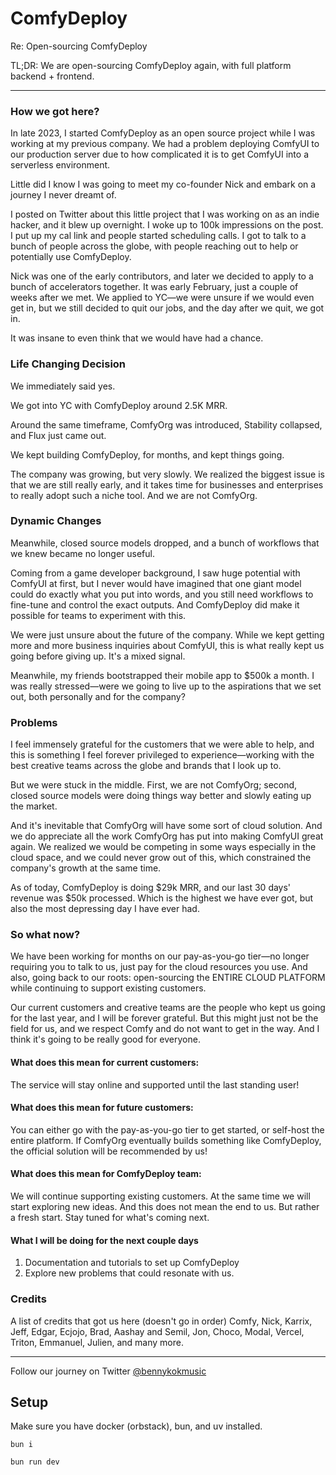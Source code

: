 # ComfyDeploy

Re: Open-sourcing ComfyDeploy

TL;DR: We are open-sourcing ComfyDeploy again, with full platform backend + frontend.

---

### How we got here?

In late 2023, I started ComfyDeploy as an open source project while I was working at my previous company. We had a problem deploying ComfyUI to our production server due to how complicated it is to get ComfyUI into a serverless environment.

Little did I know I was going to meet my co-founder Nick and embark on a journey I never dreamt of.

I posted on Twitter about this little project that I was working on as an indie hacker, and it blew up overnight. I woke up to 100k impressions on the post. I put up my cal link and people started scheduling calls. I got to talk to a bunch of people across the globe, with people reaching out to help or potentially use ComfyDeploy.

Nick was one of the early contributors, and later we decided to apply to a bunch of accelerators together. It was early February, just a couple of weeks after we met. We applied to YC—we were unsure if we would even get in, but we still decided to quit our jobs, and the day after we quit, we got in.

It was insane to even think that we would have had a chance.

### Life Changing Decision

We immediately said yes.

We got into YC with ComfyDeploy around 2.5K MRR.

Around the same timeframe, ComfyOrg was introduced, Stability collapsed, and Flux just came out.

We kept building ComfyDeploy, for months, and kept things going.

The company was growing, but very slowly. We realized the biggest issue is that we are still really early, and it takes time for businesses and enterprises to really adopt such a niche tool. And we are not ComfyOrg.

### Dynamic Changes

Meanwhile, closed source models dropped, and a bunch of workflows that we knew became no longer useful.

Coming from a game developer background, I saw huge potential with ComfyUI at first, but I never would have imagined that one giant model could do exactly what you put into words, and you still need workflows to fine-tune and control the exact outputs. And ComfyDeploy did make it possible for teams to experiment with this.

We were just unsure about the future of the company. While we kept getting more and more business inquiries about ComfyUI, this is what really kept us going before giving up. It's a mixed signal.

Meanwhile, my friends bootstrapped their mobile app to $500k a month. I was really stressed—were we going to live up to the aspirations that we set out, both personally and for the company?

### Problems

I feel immensely grateful for the customers that we were able to help, and this is something I feel forever privileged to experience—working with the best creative teams across the globe and brands that I look up to.

But we were stuck in the middle. First, we are not ComfyOrg; second, closed source models were doing things way better and slowly eating up the market.

And it's inevitable that ComfyOrg will have some sort of cloud solution. And we do appreciate all the work ComfyOrg has put into making ComfyUI great again. We realized we would be competing in some ways especially in the cloud space, and we could never grow out of this, which constrained the company's growth at the same time.

As of today, ComfyDeploy is doing $29k MRR, and our last 30 days' revenue was $50k processed. Which is the highest we have ever got, but also the most depressing day I have ever had.

### So what now?

We have been working for months on our pay-as-you-go tier—no longer requiring you to talk to us, just pay for the cloud resources you use. And also, going back to our roots: open-sourcing the ENTIRE CLOUD PLATFORM while continuing to support existing customers.

Our current customers and creative teams are the people who kept us going for the last year, and I will be forever grateful. But this might just not be the field for us, and we respect Comfy and do not want to get in the way. And I think it's going to be really good for everyone.

#### What does this mean for current customers: 

The service will stay online and supported until the last standing user!

#### What does this mean for future customers: 
You can either go with the pay-as-you-go tier to get started, or self-host the entire platform. If ComfyOrg eventually builds something like ComfyDeploy, the official solution will be recommended by us!

#### What does this mean for ComfyDeploy team: 

We will continue supporting existing customers. At the same time we will start exploring new ideas. And this does not mean the end to us. But rather a fresh start. Stay tuned for what's coming next.

#### What I will be doing for the next couple days
1. Documentation and tutorials to set up ComfyDeploy
2. Explore new problems that could resonate with us.

### Credits

A list of credits that got us here (doesn't go in order)
Comfy, Nick, Karrix, Jeff, Edgar, Ecjojo, Brad, Aashay and Semil, Jon, Choco, Modal, Vercel, Triton, Emmanuel, Julien, and many more.

---

Follow our journey on Twitter [@bennykokmusic](https://x.com/bennykokmusic)


## Setup

Make sure you have docker (orbstack), bun, and uv installed.

```
bun i
```

```
bun run dev
```